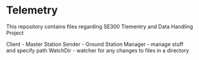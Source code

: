 # Telemetry
This repository contains files regarding SE300 Tlementry and Data Handling Project


Client - Master Station
Sender - Ground Station
Manager - manage stuff and specify path
WatchDir - watcher for any changes to files in a directory
